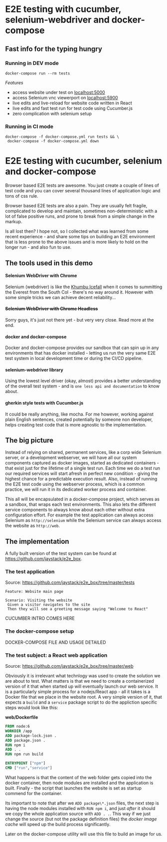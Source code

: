 # E2E testing with cucumber, selenium-webdriver and docker-compose

## Fast info for the typing hungry

### Running in DEV mode
```
docker-compose run --rm tests
```

*Features*
- access website under test on [localhost:5000](http://localhost:5000/)
- access Selenium vnc viewerport on [localhost:5900](http://localhost:5900/)
- live edits and live-reload for website code written in React
- live edits and fast test run for test code using Cucumber.js
- zero complication with selenium setup

### Running in CI mode
```
docker-compose -f docker-compose.yml run tests && \
 docker-compose -f docker-compose.yml down
```

# E2E testing with cucumber, selenium and docker-compose

Browser based E2E tests are awesome. You just create a couple of lines of test code and you can cover several thousand lines of application logic and tons of css rule.

Browser based E2E tests are also a pain. They are usually felt fragile, complicated to develop and maintain, sometimes non-deterministic with a lot of false positive runs, and prone to break from a simple change in the markup.

Is all lost then? I hope not, so I collected what was learned from some recent experience - and share some tips on building an E2E environment that is less prone to the above issues and is more likely to hold on the longer run - and also fun to use.

## The tools used in this demo

#### Selenium WebDriver with Chrome
Selenium (webdriver) is like the [Khumbu Icefall](https://en.wikipedia.org/wiki/Khumbu_Icefall) when it comes to summitting the Everest from the South Col - there's no way around it. However with some simple tricks we can achieve decent reliability...

#### ~~Selenium WebDriver with Chrome Headless~~
Sorry guys, it's just not there yet - but very very close. Read  more at the end.

#### docker and docker-compose
Docker and docker-compose provides our sandbox that can spin up in any environments that has docker installed - letting us run the very same E2E test system in local development time or during the CI/CD pipeline.

#### selenium-webdriver library
Using the lowest level driver (okay, almost) provides a better understanding of the overall test system - and is `one less api and documentation` to know about.

#### gherkin style tests with Cucumber.js
It could be really anything, like mocha. For me however, working against plain English sentences, created potentially by someone non developer, helps creating test code that is more agnostic to the implementation.

## The big picture

Instead of relying on shared, permanent services, like a corp wide Selenium server, or a development webserver, we will have all our system components captured as docker images, started as dedicated containers - that exist just for the lifetime of a single test run. Each time we do a test run our required services will start afresh in perfect new condition - giving the highest chance for a predictable execution result. Also, instead of running the E2E test code using the webserver process, which is a common practice, we will run it in its dedicated worker process and container.

This all will be encapsulated in a docker-compose project, which serves as a sandbox, that wraps each test environments. This also lets the different service components to always know about each other without extra configuration effort. For example the test application can always access Selenium as `http://selenium` while the Selenium service can always access the website as `http://web`.

## The implementation

A fully built version of the test system can be found at https://github.com/jaystack/e2e_box.
### The test application
Source: https://github.com/jaystack/e2e_box/tree/master/tests

```gherkin
Feature: Website main page

Scenario: Visiting the website
 Given a visitor navigates to the site
 Then they will see a greeting message saying "Welcome to React"
```

CUCUMBER INTRO COMES HERE

### The docker-compose setup

DOCKER-COMPOSE FILE AND USAGE DETAILED


### The test subject: a React web application
Source: https://github.com/jaystack/e2e_box/tree/master/web

Obviously it is  irrelevant what technlogy was used to create the solution we are about to test. What matters is that we need to create a containerized version of it that when started up will eventually launch our web service. It is a particularly simple process for a nodejs/React app - all it takes is a Docker file that we place in the website root. A very simple version of it, that expects a `build` and a `service` package script to do the appliction specific steps would look like this:

**web/Dockerfile**
```Dockerfile
FROM node:6
WORKDIR /app
ADD package-lock.json .
ADD package.json .
RUN npm i
ADD . .
RUN npm run build

ENTRYPOINT ["npm"]
CMD ["run","service"]

```
What happens is that the content of the web folder gets copied into the docker container, then node modules are installed and the application is built. Finally - the script that launches the website is set as startup commend for the container.

Its important to note that after we `ADD package\*.json` files, the next step is having the node modules installed with `RUN npm i`, and just _after_ it should we copy the whole application source with `ADD . .`. This way if we just change the source (but not the package definition files) the _docker image cache_ will speed up the  build process significantly.

Later on the docker-compose utility will use this file to build an image for us.
####



















